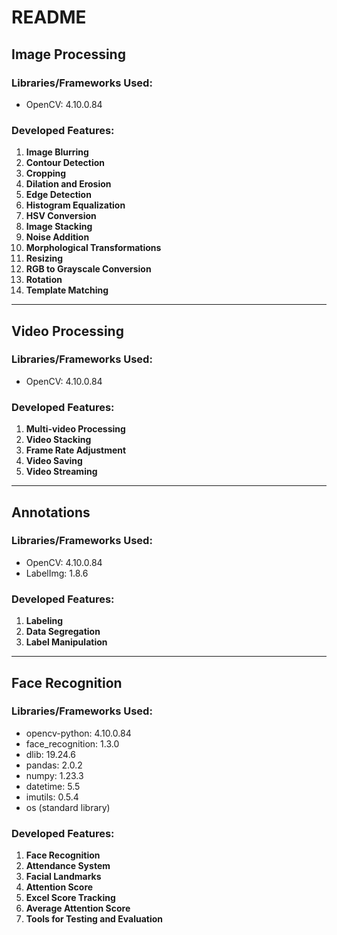 # README

## **Image Processing**

### **Libraries/Frameworks Used:**  
- OpenCV: 4.10.0.84

### **Developed Features:**
1. **Image Blurring**
2. **Contour Detection**
3. **Cropping**
4. **Dilation and Erosion**
5. **Edge Detection**
6. **Histogram Equalization**
7. **HSV Conversion**
8. **Image Stacking**
9. **Noise Addition**
10. **Morphological Transformations**
11. **Resizing**
12. **RGB to Grayscale Conversion**
13. **Rotation**
14. **Template Matching**

---

## **Video Processing**

### **Libraries/Frameworks Used:**  
- OpenCV: 4.10.0.84

### **Developed Features:**
1. **Multi-video Processing**
2. **Video Stacking**
3. **Frame Rate Adjustment**
4. **Video Saving**
5. **Video Streaming**

---

## **Annotations**

### **Libraries/Frameworks Used:**  
- OpenCV: 4.10.0.84  
- LabelImg: 1.8.6

### **Developed Features:**
1. **Labeling**
2. **Data Segregation**
3. **Label Manipulation**

---

## **Face Recognition**

### **Libraries/Frameworks Used:**  
- opencv-python: 4.10.0.84  
- face_recognition: 1.3.0  
- dlib: 19.24.6  
- pandas: 2.0.2  
- numpy: 1.23.3  
- datetime: 5.5  
- imutils: 0.5.4  
- os (standard library)

### **Developed Features:**
1. **Face Recognition**
2. **Attendance System**
3. **Facial Landmarks**
4. **Attention Score**
5. **Excel Score Tracking**
6. **Average Attention Score**
7. **Tools for Testing and Evaluation**
